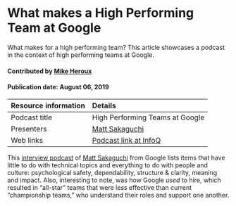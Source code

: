 # What makes a High Performing Team at Google

<!-- deck text start --> 
What makes for a high performing team? This article showcases a podcast in the context of high performing teams at Google.
<!-- deck text end --> 

#### Contributed by [Mike Heroux](https://github.com/maherou)
#### Publication date: August 06, 2019

Resource information | Details 
:--- | :--- 
Podcast title  | High Performing Teams at Google 
Presenters | [Matt Sakaguchi](https://qconsf.com/sf2016/sf2016/users/matt-sakaguchi.html)
Web links | [Podcast link at InfoQ](https://www.infoq.com/podcasts/matt-sakaguchi-google-performing-teams/)

  This [interview podcast](https://www.infoq.com/podcasts/matt-sakaguchi-google-performing-teams "High Performing Teams at Google") of [Matt Sakaguchi](https://qconsf.com/sf2016/sf2016/users/matt-sakaguchi.html "Matt Sakaguchi Profile") from Google lists items that have little to do with technical topics and everything to do with people and culture: psychological safety, dependability, structure & clarity, meaning and impact. Also, interesting to note, was how Google *used* to hire, which resulted in “all-star” teams that were less effective than current “championship teams,” who understand their roles and support one another.


<!---
Publish: yes
Categories: collaboration
Topics: strategies for more effective teams
Tags: podcast-episode
Level: 2
Prerequisites: defaults
Aggregate: none
--->
